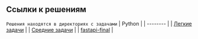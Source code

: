 ## Ссылки к решениям


`Решения находятся в директориях с задачами`
| Python   |
| -------- | 
| [Легкие задачи](https://github.com/freer4an/TechOrda/tree/main/python/%D0%BB%D0%B5%D0%B3%D0%BA%D0%B8%D0%B5%20%D0%B2%D0%BE%D0%BF%D1%80%D0%BE%D1%81%D1%8B) |
| [Средние задачи](https://github.com/freer4an/TechOrda/tree/main/python/%D1%81%D1%80%D0%B5%D0%B4%D0%BD%D0%B8%D0%B5%20%D0%B7%D0%B0%D0%B4%D0%B0%D1%87%D0%B8) |
| [fastapi-final](https://github.com/freer4an/TechOrda/tree/3d41884abb5332cf38e0e6fb7b97e4cb64dc2c74/python/api/fastapi-final) |
